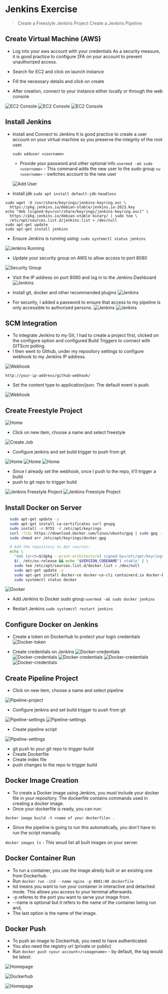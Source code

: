 # Jenkins Exercise

> Create a Freestyle Jenkins Project
> Create a Jenkins Pipeline

## Create Virtual Machine (AWS)

- Log into your aws account with your credentials
  As a security measure, it is good practice to configure 2FA on your account to prevent unauthorized access.

- Search for EC2 and click on launch instance
- Fill the necessary details and click on create
- After creation, connect to your instance either locally or through the web console

![EC2 Console](images/launch-instance.png)
![EC2 Console](images/launch-instance-1.png)
![EC2 Console](images/launch-instance-2.png)

## Install Jenkins

- Install and Connect to Jenkins
  It is good practice to create a user account on your virtual machine so you preserve the integrity of the root user.

  ```sudo adduser <username>```
  - Provide your password and other optional info
  ```usermod -aG sudo <username>``` - This command adds the new user to the sudo group
  ```su <username>``` - switches account to the new user

  ![Add User](images/adduser.png)

- Install jdk
```sudo apt install default-jdk-headless```

``` shell
sudo wget -O /usr/share/keyrings/jenkins-keyring.asc \
  https://pkg.jenkins.io/debian-stable/jenkins.io-2023.key
echo "deb [signed-by=/usr/share/keyrings/jenkins-keyring.asc]" \
  https://pkg.jenkins.io/debian-stable binary/ | sudo tee \
  /etc/apt/sources.list.d/jenkins.list > /dev/null
sudo apt-get update
sudo apt-get install jenkins
```

- Ensure Jenkins is running using:
```sudo systemctl status jenkins```

![Jenkins Running](images/jenkins-running.png)

- Update your security group on AWS to allow access to port 8080

![Security Group](images/security-group.png)

- Visit the IP address on port 8080 and log in to the Jenkins Dashboard
![Jenkins](images/customize-jenkins.png)

- Install git, docker and other recommended plugins
![Jenkins](images/plugins.png)

- For security, I added a password to ensure that access to my pipeline is only accessible to authorized persons.
![Jenkins](images/create-user.png)
![Jenkins](images/jenkins-start.png)

## SCM Integration

- To integrate Jenkins to my Git, I had to create a project first, clicked on the configure option and configured Build Triggers to connect with GITScm polling.
- I then went to Github, under my repository settings to configure webhook to my Jenkins IP address.

![Webhook](images/webhook.png)

```http://your-ip-address/github-webhook/```

- Set the content type to application/json. The default event is push.

![Webhook](images/webhook-1.png)

## Create Freestyle Project

![Home](images/jenkins-home.png)

- Click on new item, choose a name and select freestyle

![Create Job](images/create-job.png)

- Configure jenkins and set build trigger to push from git

![Home](images/freestyle-settings.png)
![Home](images/freestyle-settings-1.png)
![Home](images/freestyle-settings-2.png)

- Since I already set the webhook, once I push to the repo, it'll trigger a build
- push to git repo to trigger build

![Jenkins Freestyle Project](images/jenkins-freestyle.png)
![Jenkins Freestyle Project](images/freestyle.png)

## Install Docker on Server

``` bash
  sudo apt-get update -y
  sudo apt-get install ca-certificates curl gnupg
  sudo install -m 0755 -d /etc/apt/keyrings
  curl -fsSL https://download.docker.com/linux/ubuntu/gpg | sudo gpg --dearmor -o /etc/apt/keyrings/docker.gpg
  sudo chmod a+r /etc/apt/keyrings/docker.gpg

  # Add the repository to Apt sources:
  echo \
    "deb [arch=$(dpkg --print-architecture) signed-by=/etc/apt/keyrings/docker.gpg] https://download.docker.com/linux/ubuntu \
    $(. /etc/os-release && echo "$VERSION_CODENAME") stable" | \
    sudo tee /etc/apt/sources.list.d/docker.list > /dev/null
    sudo apt-get update -y
    sudo apt-get install docker-ce docker-ce-cli containerd.io docker-buildx-plugin docker-compose-plugin -y
    sudo systemctl status docker
```

![Docker](images/docker-running.png)

- Add Jenkins to Docker sudo group
```usermod -aG sudo docker jenkins```

- Restart Jenkins
```sudo systemctl restart jenkins```

## Configure Docker on Jenkins

- Create a token on Dockerhub to protect your login credentials
![Docker-token](images/dockerhub-1.png)

- Create credentials on Jenkins
![Docker-credentials](images/add-credentials-docker.png)
![Docker-credentials](images/add-credentials-docker-1.png)
![Docker-credentials](images/add-credentials-docker-2.png)
![Docker-credentials](images/add-credentials-docker-3.png)
![Docker-credentials](images/add-credentials-docker-4.png)

## Create Pipeline Project

- Click on new item, choose a name and select pipeline

![Pipeline-project](images/pipeline-project.png)

- Configure jenkins and set build trigger to push from git

![Pipeline-settings](images/pipeline-settings.png)
![Pipeline-settings](images/pipeline-settings-1.png)

- Create pipeline script

![Pipeline-settings](images/pipeline-settings-2.png)

- git push to your git repo to trigger build
- Create Dockerfile
- Create index file
- push changes to the repo to trigger build

## Docker Image Creation

- To create a Docker image using Jenkins, you must include your docker file in your repository. The dockerfile contains commands used in creating a docker image.
- Once your dockerfile is ready, you can run:

```docker image build -t <name of your dockerfile> .```

- Since the pipeline is going to run this automatically, you don't have to run the script manually.

```docker images ls``` - This woud list all built images on your server.

## Docker Container Run

- To run a container, you use the image alredy built or an existing one from Dockerhub.
- Run ```docker run -itd --name nginx -p 8081:80 dockerfile```
- itd means you want to run your container in interactive and detached mode. This allows you access to your terminal afterwards.
- -p referes to the port you want to serve your image from.
- --name is optional but it refers to the name of the container being run and,
- The last option is the name of the image.

## Docker Push

- To push an image to DockerHub, you need to have authenticated.
- You also need the registry url (private or public)
- Run ```docker push <your-account>/<imagename>``` - by default, the tag would be latest.

![Homepage](images/success-pipeline.png)

![Dockerhub](images/dockerhub.png)

![Homepage](images/home.png)
